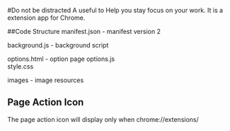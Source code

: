 #Do not be distracted
A useful to Help you stay focus on your work.
It is a extension app for Chrome.

##Code Structure
manifest.json - manifest version 2

background.js - background script

options.html - option page 
options.js  
style.css  

images - image resources

## Page Action Icon
The page action icon will display only when chrome://extensions/
